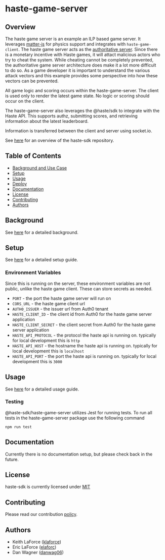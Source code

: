 # haste-game-server

## Overview

The haste game server is an example an ILP based game server. It leverages [matter-js](https://brm.io/matter-js/) for physics support and integrates with `haste-game-client`. The haste game server acts as the [authoritative server](https://www.gabrielgambetta.com/client-server-game-architecture.html). Since there is a monetary incentive with Haste games, it will attact malicious actors who try to cheat the system. While cheating cannot be completely prevented, the authoritative game server architecture does make it a lot more difficult to do so. As a game developer it is important to understand the various attack vectors and this example provides some perspective into how these vectors can be prevented.

All game logic and scoring occurs within the haste-game-server. The client is used only to render the latest game state. No logic or scoring should occur on the client.

The haste-game-server also leverages the @haste/sdk to integrate with the Haste API. This supports authz, submitting scores, and retrieving information about the latest leaderboard.

Information is transferred between the client and server using socket.io.

See [here](https://github.com/playhaste/haste-sdk/blob/main/README.md) for an overview of the haste-sdk repository.

<Add deploy badge here>

## Table of Contents

- [Background and Use Case](#background)
- [Setup](#setup)
- [Usage](#usage)
- [Deploy](#deploy)
- [Documentation](#documentation)
- [License](#license)
- [Contributing](#contributing)
- [Authors](#authors)

## Background

See [here](https://github.com/playhaste/haste-sdk/blob/main/README.md#Background) for a detailed background.

## Setup

See [here](https://github.com/playhaste/haste-sdk/blob/main/README.md#Setup) for a detailed setup guide.

### Environment Variables

Since this is running on the server, these environment variables are not public, unlike the haste game client. These can store secrets as needed.

- `PORT` - the port the haste game server will run on
- `CORS_URL` - the haste game client url
- `AUTH0_ISSUER` - the issuer url from Auth0 tenant
- `HASTE_CLIENT_ID` - the client id from Auth0 for the haste game server application
- `HASTE_CLIENT_SECRET` - the client secret from Auth0 for the haste game server application
- `HASTE_API_PROTOCOL` - the protocol the haste api is running on. typically for local development this is `http`
- `HASTE_API_HOST` - the hostname the haste api is running on. typically for local development this is `localhost`
- `HASTE_API_PORT` - the port the haste api is running on. typically for local development this is `3000`

## Usage

See [here](https://github.com/playhaste/haste-sdk/blob/main/README.md#Usage) for a detailed usage guide.

### Testing

@haste-sdk/haste-game-server utilizes Jest for running tests. To run all tests in the haste-game-server package use the following command

`npm run test`

## Documentation

Currently there is no documentation setup, but please check back in the future.

## License

haste-sdk is currently licensed under [MIT](https://github.com/playhaste/haste-sdk/blob/main/LICENSE)

## Contributing

Please read our contribution [policy](https://github.com/playhaste/haste-sdk/blob/main/CONTRIBUTING.md).

## Authors

- Keith LaForce ([klaforce](https://github.com/klaforce/))
- Eric LaForce ([elaforc](https://github.com/elaforc/))
- Dan Wagner ([danwag06](https://github.com/danwag06))
